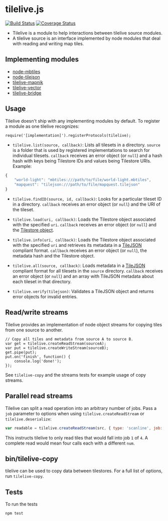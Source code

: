 # tilelive.js

[![Build Status](https://travis-ci.org/mapbox/tilelive.svg?branch=master)](https://travis-ci.org/mapbox/tilelive)
[![Coverage Status](https://coveralls.io/repos/github/mapbox/tilelive/badge.svg?branch=master)](https://coveralls.io/github/mapbox/tilelive?branch=master)

- Tilelive is a module to help interactions between tilelive source modules.
- A tilelive source is an interface implemented by node modules that deal with reading and writing map tiles.


## Implementing modules

- [node-mbtiles](https://github.com/mapbox/node-mbtiles)
- [node-tilejson](https://github.com/mapbox/node-tilejson)
- [tilelive-mapnik](https://github.com/mapbox/tilelive-mapnik)
- [tilelive-vector](https://github.com/mapbox/tilelive-vector)
- [tilelive-bridge](https://github.com/mapbox/tilelive-bridge)

## Usage

Tilelive doesn't ship with any implementing modules by default. To register a module as one tilelive recognizes:

    require('[implementation]').registerProtocols(tilelive);

* `tilelive.list(source, callback)`: Lists all tilesets in a directory. `source` is a folder that is used by registered implementations to search for individual tilesets. `callback` receives an error object (or `null`) and a hash hash with keys being Tilestore IDs and values being Tilestore URIs. Example:

```javascript
{
    "world-light": "mbtiles:///path/to/file/world-light.mbtiles",
    "mapquest": "tilejson:///path/to/file/mapquest.tilejson"
}
```

* `tilelive.findID(source, id, callback)`: Looks for a particular tileset ID in a directory. `callback` receives an error object (or `null`) and the URI of the tileset.


* `tilelive.load(uri, callback)`: Loads the Tilestore object associated with the specified `uri`. `callback` receives an error object (or `null`) and the [Tilestore object](API.md).

* `tilelive.info(uri, callback)`: Loads the Tilestore object associated with the specified `uri` and retrieves its metadata in a [TileJSON](http://github.com/mapbox/tilejson-spec) compliant format. `callback` receives an error object (or `null`), the metadata hash and the Tilestore object.

* `tilelive.all(source, callback)`: Loads metadata in a [TileJSON](http://github.com/mapbox/tilejson-spec) compliant format for all tilesets in the `source` directory. `callback` receives an error object (or `null`) and an array with TileJSON metadata about each tileset in that directory.

* `tilelive.verify(tilejson)`: Validates a TileJSON object and returns error objects for invalid entries.

## Read/write streams

Tilelive provides an implementation of node object streams for copying tiles from one source to another.

    // Copy all tiles and metadata from source A to source B.
    var get = tilelive.createReadStream(sourceA);
    var put = tilelive.createWriteStream(sourceB);
    get.pipe(put);
    put.on('finish', function() {
        console.log('done!');
    });

See `tilelive-copy` and the streams tests for example usage of copy streams.

## Parallel read streams

Tilelive can split a read operation into an arbitrary number of jobs. Pass a `job` parameter to options when using `tilelive.createReadStream` or `tilelive.deserialize`:

```javascript
var readable = tilelive.createReadStream(src, { type: 'scanline', job: { total: 4, num: 1 } });
```

This instructs tilelive to only read tiles that would fall into job `1` of `4`. A complete read would mean four calls each with a different `num`.

## bin/tilelive-copy

tilelive can be used to copy data between tilestores. For a full list of options, run `tilelive-copy`.

## Tests

To run the tests

    npm test
